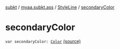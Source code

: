 [subkt](../../index.md) / [myaa.subkt.ass](../index.md) / [StyleLine](index.md) / [secondaryColor](./secondary-color.md)

# secondaryColor

`var secondaryColor: `[`Color`](https://docs.oracle.com/javase/9/docs/api/java/awt/Color.html) [(source)](https://github.com/Myaamori/SubKt/blob/0.1.13/src/main/kotlin/myaa/subkt/ass/parser.kt#L542)